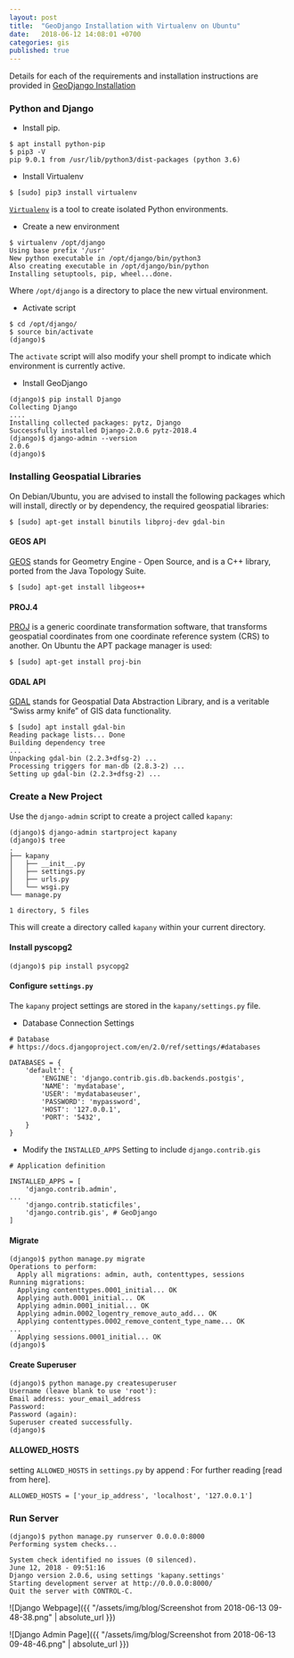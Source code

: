 ```yaml
---
layout: post
title:  "GeoDjango Installation with Virtualenv on Ubuntu"
date:   2018-06-12 14:08:01 +0700
categories: gis
published: true
---
```

Details for each of the requirements and installation instructions are provided in [GeoDjango Installation](https://docs.djangoproject.com/en/2.0/ref/contrib/gis/install/)

### Python and Django
* Install pip.
```
$ apt install python-pip
$ pip3 -V
pip 9.0.1 from /usr/lib/python3/dist-packages (python 3.6)
```

* Install Virtualenv
```
$ [sudo] pip3 install virtualenv
```
[`Virtualenv`](https://virtualenv.pypa.io/en/stable/) is a tool to create isolated Python environments.

* Create a new environment
```
$ virtualenv /opt/django
Using base prefix '/usr'
New python executable in /opt/django/bin/python3
Also creating executable in /opt/django/bin/python
Installing setuptools, pip, wheel...done.
```
Where `/opt/django` is a directory to place the new virtual environment.

* Activate script
```
$ cd /opt/django/
$ source bin/activate
(django)$
```
The `activate` script will also modify your shell prompt to indicate which environment is currently active.

* Install GeoDjango
```
(django)$ pip install Django
Collecting Django
....
Installing collected packages: pytz, Django
Successfully installed Django-2.0.6 pytz-2018.4
(django)$ django-admin --version
2.0.6
(django)$
```

### Installing Geospatial Libraries
On Debian/Ubuntu, you are advised to install the following packages
which will install, directly or by dependency, the required geospatial libraries:
```
$ [sudo] apt-get install binutils libproj-dev gdal-bin
```

#### GEOS API
[GEOS](https://trac.osgeo.org/geos/) stands for Geometry Engine - Open Source,
and is a C++ library, ported from the Java Topology Suite.
```
$ [sudo] apt-get install libgeos++
```

#### PROJ.4
[PROJ](https://proj4.org/index.html) is a generic coordinate transformation software,
that transforms geospatial coordinates from one coordinate reference system (CRS) to another.
On Ubuntu the APT package manager is used:
```
$ [sudo] apt-get install proj-bin
```

#### GDAL API
[GDAL](http://www.gdal.org/) stands for Geospatial Data Abstraction Library, and is a veritable “Swiss army knife” of GIS data functionality.
```
$ [sudo] apt install gdal-bin
Reading package lists... Done
Building dependency tree
...
Unpacking gdal-bin (2.2.3+dfsg-2) ...
Processing triggers for man-db (2.8.3-2) ...
Setting up gdal-bin (2.2.3+dfsg-2) ...
```

### Create a New Project
Use the `django-admin` script to create a project called `kapany`:
```
(django)$ django-admin startproject kapany
(django)$ tree
.
├── kapany
│   ├── __init__.py
│   ├── settings.py
│   ├── urls.py
│   └── wsgi.py
└── manage.py

1 directory, 5 files
```
This will create a directory called `kapany` within your current directory.

#### Install pyscopg2
```
(django)$ pip install psycopg2
```

#### Configure `settings.py`
The `kapany` project settings are stored in the `kapany/settings.py` file.

* Database Connection Settings

```
# Database
# https://docs.djangoproject.com/en/2.0/ref/settings/#databases

DATABASES = {
    'default': {        
        'ENGINE': 'django.contrib.gis.db.backends.postgis',
        'NAME': 'mydatabase',
        'USER': 'mydatabaseuser',
        'PASSWORD': 'mypassword',
        'HOST': '127.0.0.1',
        'PORT': '5432',
    }
}
```

* Modify the `INSTALLED_APPS` Setting to include `django.contrib.gis`

```
# Application definition

INSTALLED_APPS = [
    'django.contrib.admin',
...
    'django.contrib.staticfiles',
    'django.contrib.gis', # GeoDjango
]
```

#### Migrate
```
(django)$ python manage.py migrate
Operations to perform:
  Apply all migrations: admin, auth, contenttypes, sessions
Running migrations:
  Applying contenttypes.0001_initial... OK
  Applying auth.0001_initial... OK
  Applying admin.0001_initial... OK
  Applying admin.0002_logentry_remove_auto_add... OK
  Applying contenttypes.0002_remove_content_type_name... OK
...
  Applying sessions.0001_initial... OK
(django)$
```

#### Create Superuser
```
(django)$ python manage.py createsuperuser
Username (leave blank to use 'root'):
Email address: your_email_address
Password:
Password (again):
Superuser created successfully.
(django)$
````

#### ALLOWED_HOSTS
setting `ALLOWED_HOSTS` in `settings.py` by append :
For further reading [read from here].
```
ALLOWED_HOSTS = ['your_ip_address', 'localhost', '127.0.0.1']
```

### Run Server
```
(django)$ python manage.py runserver 0.0.0.0:8000
Performing system checks...

System check identified no issues (0 silenced).
June 12, 2018 - 09:51:16
Django version 2.0.6, using settings 'kapany.settings'
Starting development server at http://0.0.0.0:8000/
Quit the server with CONTROL-C.
```

![Django Webpage]({{ "/assets/img/blog/Screenshot from 2018-06-13 09-48-38.png" | absolute_url }})

![Django Admin Page]({{ "/assets/img/blog/Screenshot from 2018-06-13 09-48-46.png" | absolute_url }})
